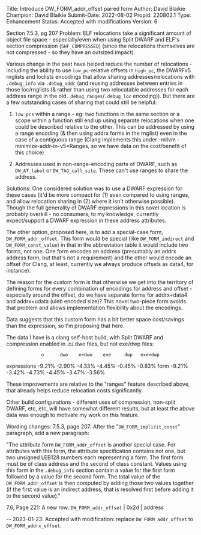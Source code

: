 Title:       Introduce DW_FORM_addr_offset paired form
Author:      David Blaikie
Champion:    David Blaikie
Submit-Date: 2022-08-02
Propid:      220802.1
Type:        Enhancement
Status:      Accepted with modifications
Version:     6

Section 7.5.3, pg 207
Problem:
ELF relocations take a significant amount of object file space - 
especially/even when using Split DWARF and ELF's section compression 
(`SHF_COMPRESSED`) (since the relocations themselves are not compressed - 
so they have an outsized impact).

Various change in the past have helped reduce the number of relocations - 
including the ability to use `low_pc`-relative offsets in `high_pc`, the 
DWARFv5 rnglists and loclists encodings that allow sharing 
addresses/relocations with `.debug_info` via `.debug_addr` (and reusing 
addresses between entries in those loc/rnglists (& rather than using 
two relocatable addresses for each address range in the old 
`.debug_ranges`/`.debug_loc` encoding)). But there are a few outstanding 
cases of sharing that could still be helpful:

1) `low_pcs` within a range - eg: two functions in the same section 
or a scope within a function still end up using separate relocations 
when one could be described relative to the other. This can be 
addressed by using a range encoding (& then using addrx forms 
in the rnglist) even in the case of a contiguous range (Clang 
implements this under -mllvm -minimize-addr-in-v5=Ranges, so 
we have data on the cost/benefit of this choice)

2) Addresses used in non-range-encoding parts of DWARF, such as 
`DW_AT_label` or `DW_TAG_call_site`. These can't use ranges to share 
the address.


Solutions:
One considered solution was to use a DWARF expression for these 
cases (it'd be more compact for (1) even compared to using ranges, 
and allow relocation sharing in (2) where it isn't otherwise possible). 
Though the full generality of DWARF expressions in this novel location 
is probably overkill - no consumers, to my knowledge, currently 
expect/support a DWARF expression in these address attributes.

The other option, proposed here, is to add a special-case form, 
`DW_FORM_addr_offset`. This form would be special (like `DW_FORM_indirect` 
and `DW_FORM_const_value`) in that in the abbreviation table it would 
include two forms, not one. One form encodes an address (presumably 
an addrx address form, but that's not a requirement) and the other 
would encode an offset (for Clang, at least, currently we always 
produce offsets as data4, for instance).

The reason for the custom form is that otherwise we get into the 
territory of defining forms for every combination of encodings 
for address and offset - especially around the offset, do we have 
separate forms for addrx+data4 and addrx+udata (uleb encoded size)? 
This novel two-piece form avoids that problem and allows implementation 
flexibility about the encodings.

Data suggests that this custom form has a bit better space cost/savings 
than the expression, so I'm proposing that here.

The data I have is a clang self-host build, with Split DWARF and 
compression enabled in .o/.dwo files, but not exe/dwp files:

                 o      dwo    o+dwo    exe     dwp   exe+dwp
expressions   -9.21%  -2.90%  -4.33%  -4.45%  -0.45%  -0.83%
form          -9.21%  -3.42%  -4.73%  -4.45%  -3.47%  -3.56%

These improvements are relative to the "ranges" feature described 
above, that already helps reduce relocation costs significantly.

Other build configurations - different uses of compression, non-split 
DWARF, etc, etc, will have somewhat different results, but at least 
the above data was enough to motivate my work on this feature.


Wording changes:
7.5.3, page 207:
After the "`DW_FORM_implicit_const`" paragraph, add a new paragraph:

"The attribute form `DW_FORM_addr_offset` is another special case. For 
attributes with this form, the attribute specification contains not one, 
but two unsigned LEB128 numbers each representing a form. The first 
form must be of class address and the second of class constant. Values 
using this form in the `.debug_info` section contain a value for the first 
form followed by a value for the second form. The total value of the 
`DW_FORM_addr_offset` is then computed by adding those two values together 
(if the first value is an indirect address, that is resolved first 
before adding it to the second value)."

7.6, Page 221:
A new row:
`DW_FORM_addr_offset` | 0x2d | address

--
2023-01-23: Accepted with modification: replace `DW_FORM_addr_offset` to
  `DW_FORM_addrx_offset`.
